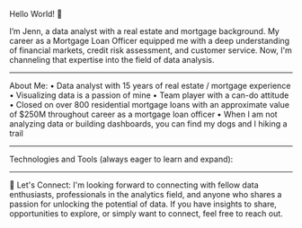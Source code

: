 Hello World! 👋

I’m Jenn, a data analyst with a real estate and mortgage background.  My career as a Mortgage Loan Officer equipped me with a deep understanding of financial markets, credit risk assessment, and customer service. Now, I'm channeling that expertise into the field of data analysis.
____________________________________________________________________________________
About Me:
•	Data analyst with 15 years of real estate / mortgage experience
•	Visualizing data is a passion of mine
•	Team player with a can-do attitude
•	Closed on over 800 residential mortgage loans with an approximate value of $250M throughout career as a mortgage loan officer
•	When I am not analyzing data or building dashboards, you can find my dogs and I hiking a trail

____________________________________________________________________________________
Technologies and Tools (always eager to learn and expand):
      

____________________________________________________________________________________
📲 Let's Connect:
I'm looking forward to connecting with fellow data enthusiasts, professionals in the analytics field,
and anyone who shares a passion for unlocking the potential of data. If you have insights to share,
opportunities to explore, or simply want to connect, feel free to reach out. 
 



